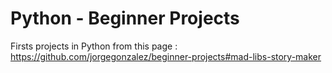 # Python - Beginner Projects
Firsts projects in Python from this page :
https://github.com/jorgegonzalez/beginner-projects#mad-libs-story-maker
